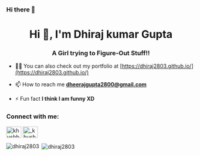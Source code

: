 ### Hi there 👋

<h1 align="center">Hi 👋, I'm Dhiraj kumar Gupta</h1>
<h3 align="center">A Girl trying to Figure-Out Stuff!!</h3>

<!-- <p align="left"> <img src="https://komarev.com/ghpvc/?username=khushboogoel01&label=Profile%20views&color=129e00&style=plastic" alt="khushboogoel01" /> </p>
<img align="right" alt="Coding" width="400" src="https://cdn.dribbble.com/users/2646423/screenshots/5507196/computer.gif"> -->

- 👨‍💻 You can also check out my portfolio at [https://dhiraj2803.github.io/](https://dhiraj2803.github.io/)

- 📫 How to reach me **dheerajgupta2800@gmail.com**

- ⚡ Fun fact **I think I am funny XD**

<h3 align="left">Connect with me:</h3>
<p align="left">
<a href="https://www.linkedin.com/in/dhiraj-gupta-909722212/" target="blank"><img align="center" src="https://cdn.jsdelivr.net/npm/simple-icons@3.0.1/icons/linkedin.svg" alt="khushboogoel01" height="30" width="40" /></a>
<a href="https://instagram.com/i_am_dheeraj_28" target="blank"><img align="center" src="https://cdn.jsdelivr.net/npm/simple-icons@3.0.1/icons/instagram.svg" alt="_khushboo.goel" height="30" width="40" /></a>

</p>

<p><img align="left" src="https://github-readme-stats.vercel.app/api/top-langs?username=dhiraj2803&show_icons=true&locale=en&layout=compact" alt="dhiraj2803" /></p>

<p>&nbsp;<img align="center" src="https://github-readme-stats.vercel.app/api?username=dhiraj2803&show_icons=true&locale=en" alt="dhiraj2803" /></p>


<!--
**dhiraj2803/dhiraj2803** is a ✨ _special_ ✨ repository because its `README.md` (this file) appears on your GitHub profile.

Here are some ideas to get you started:

- 🔭 I’m currently working on ...
- 🌱 I’m currently learning ...
- 👯 I’m looking to collaborate on ...
- 🤔 I’m looking for help with ...
- 💬 Ask me about ...
- 📫 How to reach me: ...
- 😄 Pronouns: ...
- ⚡ Fun fact: ...
-->
